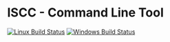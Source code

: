 # ISCC - Command Line Tool

[![Linux Build Status](https://img.shields.io/travis/iscc/iscc-cli.svg?label=Linux)](https://travis-ci.org/iscc/iscc-cli)
[![Windows Build Status](https://img.shields.io/appveyor/ci/titusz/iscc-cli.svg?label=Windows)](https://ci.appveyor.com/project/titusz/iscc-cli)
